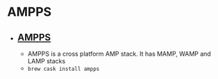 # AMPPS
- [AMPPS](https://www.ampps.com/)
  - 
  - AMPPS is a cross platform AMP stack. It has MAMP, WAMP and LAMP stacks
  - `brew cask install ampps`

